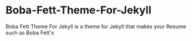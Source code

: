Boba-Fett-Theme-For-Jekyll
==========================

Boba Fett Theme For Jekyll is a theme for Jekyll that makes your Resume such as Boba Fett's
